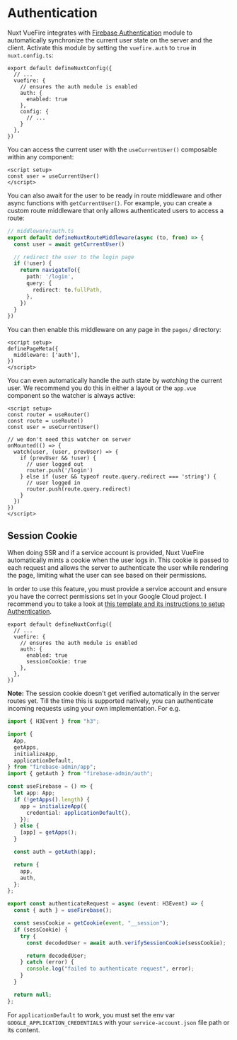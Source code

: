 # Authentication

Nuxt VueFire integrates with [Firebase Authentication](https://firebase.google.com/docs/auth) module to automatically synchronize the current user state on the server and the client. Activate this module by setting the `vuefire.auth` to `true` in `nuxt.config.ts`:

```ts{5-7}
export default defineNuxtConfig({
  // ...
  vuefire: {
    // ensures the auth module is enabled
    auth: {
      enabled: true
    },
    config: {
      // ...
    }
  },
})
```

You can access the current user with the `useCurrentUser()` composable within any component:

```vue{2}
<script setup>
const user = useCurrentUser()
</script>
```

You can also await for the user to be ready in route middleware and other async functions with `getCurrentUser()`. For example, you can create a custom route middleware that only allows authenticated users to access a route:

```ts
// middleware/auth.ts
export default defineNuxtRouteMiddleware(async (to, from) => {
  const user = await getCurrentUser()

  // redirect the user to the login page
  if (!user) {
    return navigateTo({
      path: '/login',
      query: {
        redirect: to.fullPath,
      },
    })
  }
})
```

You can then enable this middleware on any page in the `pages/` directory:

```vue{2-4}
<script setup>
definePageMeta({
  middleware: ['auth'],
})
</script>
```

You can even automatically handle the auth state by _watching_ the current user. We recommend you do this in either a layout or the `app.vue` component so the watcher is always active:

```vue
<script setup>
const router = useRouter()
const route = useRoute()
const user = useCurrentUser()

// we don't need this watcher on server
onMounted(() => {
  watch(user, (user, prevUser) => {
    if (prevUser && !user) {
      // user logged out
      router.push('/login')
    } else if (user && typeof route.query.redirect === 'string') {
      // user logged in
      router.push(route.query.redirect)
    }
  })
})
</script>
```

## Session Cookie

When doing SSR and if a service account is provided, Nuxt VueFire automatically mints a cookie when the user logs in. This cookie is passed to each request and allows the server to authenticate the user while rendering the page, limiting what the user can see based on their permissions.

In order to use this feature, you must provide a service account and ensure you have the correct permissions set in your Google Cloud project. I recommend you to take a look at [this template and its instructions to setup Authentication](https://github.com/posva/nuxt--vuefire-example-blaze-plan#authentication).

```ts{7}
export default defineNuxtConfig({
  // ...
  vuefire: {
    // ensures the auth module is enabled
    auth: {
      enabled: true
      sessionCookie: true
    },
  },
})
```

**Note:** The session cookie doesn't get verified automatically in the server routes yet. Till the time this is supported natively, you can authenticate incoming requests using your own implementation. For e.g.

```ts
import { H3Event } from "h3";

import {
  App,
  getApps,
  initializeApp,
  applicationDefault,
} from "firebase-admin/app";
import { getAuth } from "firebase-admin/auth";

const useFirebase = () => {
  let app: App;
  if (!getApps().length) {
    app = initializeApp({
      credential: applicationDefault(),
    });
  } else {
    [app] = getApps();
  }

  const auth = getAuth(app);

  return {
    app,
    auth,
  };
};

export const authenticateRequest = async (event: H3Event) => {
  const { auth } = useFirebase();

  const sessCookie = getCookie(event, "__session");
  if (sessCookie) {
    try {
      const decodedUser = await auth.verifySessionCookie(sessCookie);

      return decodedUser;
    } catch (error) {
      console.log("failed to authenticate request", error);
    }
  }

  return null;
};
```

For `applicationDefault` to work, you must set the env var `GOOGLE_APPLICATION_CREDENTIALS` with your `service-account.json` file path or its content.
